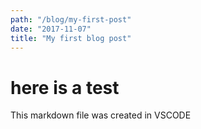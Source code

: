 ```yaml
---
path: "/blog/my-first-post"
date: "2017-11-07"
title: "My first blog post"
---
```


# here is a test

This markdown file was created in VSCODE